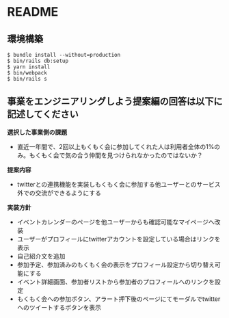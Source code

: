 # README

## 環境構築
```
$ bundle install --without=production
$ bin/rails db:setup
$ yarn install
$ bin/webpack
$ bin/rails s
```

## 事業をエンジニアリングしよう提案編の回答は以下に記述してください

**選択した事業側の課題**
- 直近一年間で、2回以上もくもく会に参加してくれた人は利用者全体の1%のみ。もくもく会で気の合う仲間を見つけられなかったのではないか？

**提案内容**
- twitterとの連携機能を実装しもくもく会に参加する他ユーザーとのサービス外での交流ができるようにする

**実装方針**
- イベントカレンダーのページを他ユーザーからも確認可能なマイページへ改装
 - ユーザーがプロフィールにtwitterアカウントを設定している場合はリンクを表示
 - 自己紹介文を追加
 - 参加予定、参加済みのもくもく会の表示をプロフィール設定から切り替え可能にする
- イベント詳細画面、参加者リストから参加者のプロフィールへのリンクを設定
- もくもく会への参加ボタン、アラート押下後のページにてモーダルでtwitterへのツイートするボタンを表示
